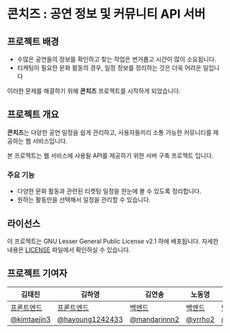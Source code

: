 # 콘치즈 : 공연 정보 및 커뮤니티 API 서버

## 프로젝트 배경

- 수많은 공연들의 정보를 확인하고 찾는 작업은 번거롭고 시간이 많이 소요됩니다.
- 티케팅이 필요한 문화 활동의 경우, 일정 정보를 정리하는 것은 더욱 어려운 일입니다

이러한 문제를 해결하기 위해 **콘치즈** 프로젝트를 시작하게 되었습니다.

## 프로젝트 개요

**콘치즈**는 다양한 공연 일정을 쉽게 관리하고, 사용자들끼리 소통 가능한 커뮤니티를 제공하는 웹 서비스입니다.

본 프로젝트는 웹 서비스에 사용될 API를 제공하기 위한 서버 구축 프로젝트 입니다. 

### 주요 기능

- 다양한 문화 활동과 관련된 티켓팅 일정을 한눈에 볼 수 있도록 정리합니다.
- 원하는 활동만을 선택해서 일정을 관리할 수 있습니다.

## 라이선스

이 프로젝트는 GNU Lesser General Public License v2.1 하에 배포됩니다. 자세한 내용은 [LICENSE](LICENSE) 파일에서 확인하실 수 있습니다.

## 프로젝트 기여자

| 김태진                                                | 김하영                                                  | 김연송                                                  | 노동영                                                  | 백유미                                                  | 지명하                                                  | 최린                                                   |
|----------------------------------------------------|------------------------------------------------------|------------------------------------------------------|------------------------------------------------------|------------------------------------------------------|------------------------------------------------------|------------------------------------------------------|
| [프론트엔드](https://github.com/2023SWA1/concheese-web) | [프론트엔드](https://github.com/2023SWA1/concheese-web)   | [백엔드](https://github.com/2023SWA1/concheese-backend) | [백엔드](https://github.com/2023SWA1/concheese-backend) | [백엔드](https://github.com/2023SWA1/concheese-backend) | [백엔드](https://github.com/2023SWA1/concheese-backend) | [백엔드](https://github.com/2023SWA1/concheese-backend) |
| [@kimtaejin3](https://github.com/kimtaejin3)       | [@hayoung1242433](https://github.com/hayoung1242433) | [@mandarinnn2](https://github.com/mandarinnn2)       | [@yrrho2](https://github.com/yrrho2)                 | [@baekyumi](https://github.com/baekyumi)             | [@NULL0xFF](https://github.com/NULL0xFF)             | [@lynnchoi0126](https://github.com/lynnchoi0126)     |
